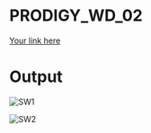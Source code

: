 # PRODIGY_WD_02

[Your link here](C:/Users/user/Desktop/Prodigy%20Infotech/Stopwatch%20Web%20Application/index.html)

# Output

![SW1](https://github.com/tulsipadhiyar/PRODIGY_WD_02/assets/139832521/885ae02c-e160-452d-a2d9-0d0caa30f8b4)

![SW2](https://github.com/tulsipadhiyar/PRODIGY_WD_02/assets/139832521/10e84a7e-7bff-4563-8fb4-50ccf1fbfcca)
